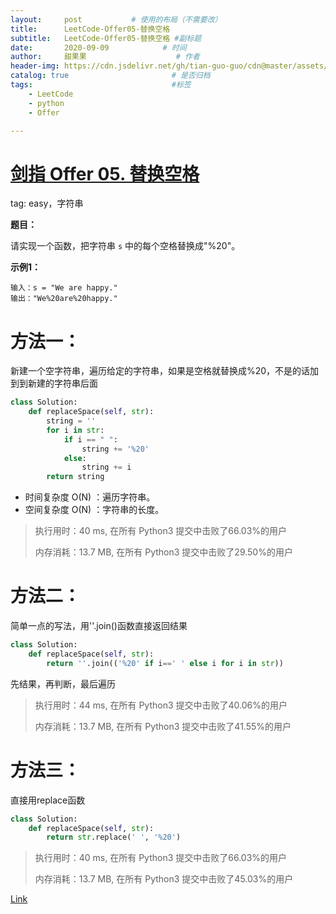 ```yaml
---
layout:     post           # 使用的布局（不需要改）
title:      LeetCode-Offer05-替换空格
subtitle:   LeetCode-Offer05-替换空格 #副标题
date:       2020-09-09            # 时间
author:     甜果果                    # 作者
header-img: https://cdn.jsdelivr.net/gh/tian-guo-guo/cdn@master/assets/picgoimg/20200701171155.png  #背景图片
catalog: true                       # 是否归档
tags:                               #标签
    - LeetCode
    - python
    - Offer

---
```


# [剑指 Offer 05. 替换空格](https://leetcode-cn.com/problems/ti-huan-kong-ge-lcof/)

tag: easy，字符串

**题目：**

请实现一个函数，把字符串 `s` 中的每个空格替换成"%20"。

**示例1：**

```
输入：s = "We are happy."
输出："We%20are%20happy."
```

# 方法一：

新建一个空字符串，遍历给定的字符串，如果是空格就替换成%20，不是的话加到到新建的字符串后面

```python
class Solution:
    def replaceSpace(self, str):
        string = ''
        for i in str:
            if i == " ":
                string += '%20'
            else:
                string += i
        return string
```

-   时间复杂度 O(N) ：遍历字符串。
-   空间复杂度 O(N) ：字符串的长度。

>执行用时：40 ms, 在所有 Python3 提交中击败了66.03%的用户
>
>内存消耗：13.7 MB, 在所有 Python3 提交中击败了29.50%的用户

# 方法二：

简单一点的写法，用''.join()函数直接返回结果

```python
class Solution:
    def replaceSpace(self, str):
        return ''.join(('%20' if i==' ' else i for i in str))
```

先结果，再判断，最后遍历

>执行用时：44 ms, 在所有 Python3 提交中击败了40.06%的用户
>
>内存消耗：13.7 MB, 在所有 Python3 提交中击败了41.55%的用户

# 方法三：

直接用replace函数

```python
class Solution:
    def replaceSpace(self, str):
        return str.replace(' ', '%20')
```

>执行用时：40 ms, 在所有 Python3 提交中击败了66.03%的用户
>
>内存消耗：13.7 MB, 在所有 Python3 提交中击败了45.03%的用户

[Link](https://leetcode-cn.com/problems/ti-huan-kong-ge-lcof/submissions/)

